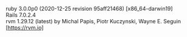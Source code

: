 <span style="font-size=2px">ruby 3.0.0p0 (2020-12-25 revision 95aff21468) [x86_64-darwin19] </span> <br/>
Rails 7.0.2.4 <br/>
rvm 1.29.12 (latest) by Michal Papis, Piotr Kuczynski, Wayne E. Seguin [https://rvm.io] <br/>
